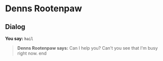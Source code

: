 # Denns Rootenpaw


## Dialog

**You say:** `hail`



>**Denns Rootenpaw says:** Can I help you? Can't you see that I'm busy right now.
end
